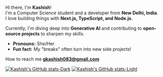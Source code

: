 Hi there, I'm **Kashish**!  
I'm a Computer Science student and a developer from **New Delhi, India**.  
I love building things with **Next.js, TypeScript, and Node.js**.  

Currently, I'm diving deep into **Generative AI** and contributing to **open-source projects** to sharpen my skills.  

- **Pronouns:** She/Her  
- **Fun fact:** My "breaks" often turn into new side projects!   

 How to reach me **gkashish083@gmail.com**

[![Kashish's GitHub stats-Dark](https://github-readme-stats.vercel.app/api?username=kashish00208&show_icons=true&include_all_commits=true&theme=dark#gh-dark-mode-only)](https://github.com/anuraghazra/github-readme-stats#gh-dark-mode-only)
[![Kashish's GitHub stats-Light](https://github-readme-stats.vercel.app/api?username=kashish00208&show_icons=true&include_all_commits=true&theme=default#gh-light-mode-only)](https://github.com/anuraghazra/github-readme-stats#gh-light-mode-only)
